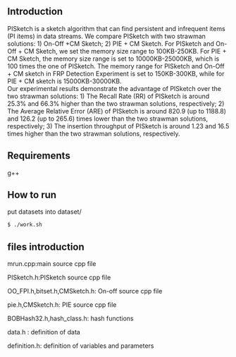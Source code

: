 ## Introduction
PISketch is a sketch algorithm that can find persistent and infrequent items (PI items) in data streams.
We compare PISketch with two strawman solutions: 1) On-Off +CM Sketch; 2) PIE + CM Sketch. For PISketch and On-Off + CM Sketch, we set the memory size range to 100KB-250KB. For PIE + CM Sketch, the memory size range is set to 10000KB-25000KB, which is 100 times the one of PISketch. The memory range for PISketch and On-Off + CM sketch in FRP Detection Experiment is set to 150KB-300KB, while for PIE + CM sketch is 15000KB-30000KB.  
Our experimental results demonstrate the advantage of PISketch over the two strawman solutions: 1) The Recall Rate (RR) of PISketch is around 25.3% and 66.3% higher than the two strawman solutions, respectively; 2) The Average Relative Error (ARE) of PISketch is around 820.9 (up to 1188.8) and 126.2 (up to 265.6) times lower than the two strawman solutions, respectively; 3) The insertion throughput of PISketch is around 1.23 and 16.5 times higher than the two strawman solutions, respectively.

## Requirements
g++

## How to run
put datasets into dataset/
``` bash
$ ./work.sh
```
## files introduction
mrun.cpp:main source cpp file

PISketch.h:PISketch source cpp file

OO_FPI.h,bitset.h,CMSketch.h: On-off source cpp file

pie.h,CMSketch.h: PIE source cpp file

BOBHash32.h,hash_class.h: hash functions

data.h : definition of data

definition.h: definition of variables and parameters
